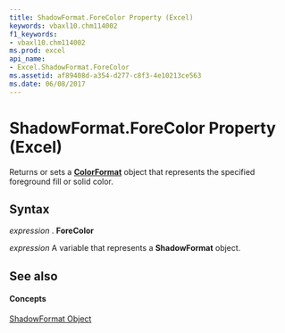 ```yaml
---
title: ShadowFormat.ForeColor Property (Excel)
keywords: vbaxl10.chm114002
f1_keywords:
- vbaxl10.chm114002
ms.prod: excel
api_name:
- Excel.ShadowFormat.ForeColor
ms.assetid: af89408d-a354-d277-c8f3-4e10213ce563
ms.date: 06/08/2017
---
```



# ShadowFormat.ForeColor Property (Excel)

Returns or sets a **[ColorFormat](colorformat-object-excel.md)** object that represents the specified foreground fill or solid color.


## Syntax

 _expression_ . **ForeColor**

 _expression_ A variable that represents a **ShadowFormat** object.


## See also


#### Concepts


[ShadowFormat Object](shadowformat-object-excel.md)

